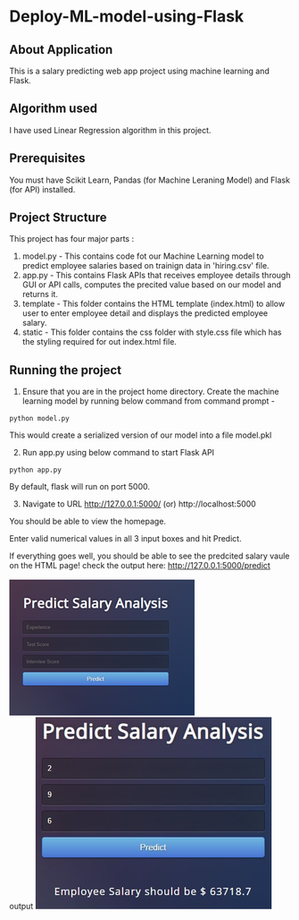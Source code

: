 # Deploy-ML-model-using-Flask
## About Application 
This is a salary predicting web app project using  machine learning and Flask.
## Algorithm used 
I have used Linear Regression algorithm in this project.
## Prerequisites
You must have Scikit Learn, Pandas (for Machine Leraning Model) and Flask (for API) installed.


## Project Structure
This project has four major parts :
1. model.py - This contains code fot our Machine Learning model to predict employee salaries based on trainign data in 'hiring.csv' file.
2. app.py - This contains Flask APIs that receives employee details through GUI or API calls, computes the precited value based on our model and returns it.
3. template - This folder contains the HTML template (index.html) to allow user to enter employee detail and displays the predicted employee salary.
4. static - This folder contains the css folder with style.css file which has the styling required for out index.html file.

## Running the project
1. Ensure that you are in the project home directory. Create the machine learning model by running below command from command prompt -
```
python model.py
```
This would create a serialized version of our model into a file model.pkl

2. Run app.py using below command to start Flask API
```
python app.py
```
By default, flask will run on port 5000.

3. Navigate to URL http://127.0.0.1:5000/ (or) http://localhost:5000

You should be able to view the homepage.

Enter valid numerical values in all 3 input boxes and hit Predict.

If everything goes well, you should  be able to see the predcited salary vaule on the HTML page!
check the output here: http://127.0.0.1:5000/predict
<br>
<br>
![output](https://github.com/akrish4/Deploy-ML-model-using-flask/blob/main/1.png)
<br> output
![output](https://github.com/akrish4/Deploy-ML-model-using-flask/blob/main/2.png)
